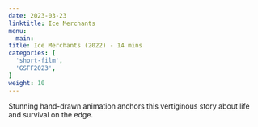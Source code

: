 ```yaml
---
date: 2023-03-23
linktitle: Ice Merchants
menu:
  main:
title: Ice Merchants (2022) - 14 mins
categories: [
  'short-film',
  'GSFF2023',
]
weight: 10
---
```


Stunning hand-drawn animation anchors this vertiginous story about life and survival on the edge.